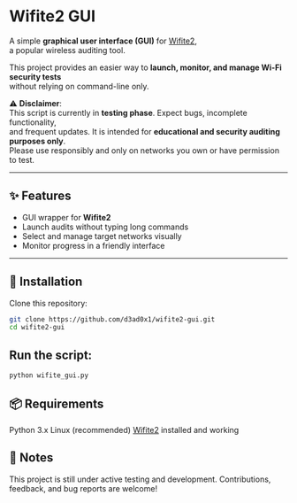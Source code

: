 # Wifite2 GUI

A simple **graphical user interface (GUI)** for [Wifite2](https://github.com/derv82/wifite2),  
a popular wireless auditing tool.  

This project provides an easier way to **launch, monitor, and manage Wi-Fi security tests**  
without relying on command-line only.

⚠️ **Disclaimer**:  
This script is currently in **testing phase**. Expect bugs, incomplete functionality,  
and frequent updates. It is intended for **educational and security auditing purposes only**.  
Please use responsibly and only on networks you own or have permission to test.

---

## ✨ Features
- GUI wrapper for **Wifite2**  
- Launch audits without typing long commands  
- Select and manage target networks visually  
- Monitor progress in a friendly interface  

---

## 🚀 Installation

Clone this repository:
```bash
git clone https://github.com/d3ad0x1/wifite2-gui.git
cd wifite2-gui
```

## Run the script:

```bash
python wifite_gui.py
```

## 📦 Requirements

Python 3.x
Linux (recommended)
[Wifite2](https://github.com/derv82/wifite2) installed and working

## 📝 Notes

This project is still under active testing and development.
Contributions, feedback, and bug reports are welcome!